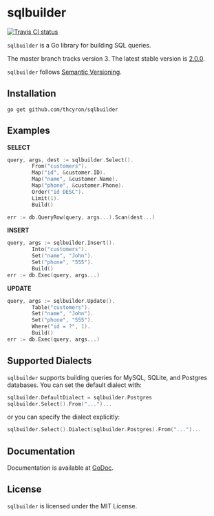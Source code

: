 sqlbuilder
==========

[![Travis CI status](https://api.travis-ci.org/thcyron/sqlbuilder.svg)](https://travis-ci.org/thcyron/sqlbuilder)

`sqlbuilder` is a Go library for building SQL queries.

The master branch tracks version 3. The latest stable version is
[2.0.0](https://github.com/thcyron/sqlbuilder/tree/v2.0.0/).

`sqlbuilder` follows [Semantic Versioning](http://semver.org/).

Installation
------------

    go get github.com/thcyron/sqlbuilder

Examples
--------

**SELECT**

```go
query, args, dest := sqlbuilder.Select().
        From("customers").
        Map("id", &customer.ID).
        Map("name", &customer.Name).
        Map("phone", &customer.Phone).
        Order("id DESC").
        Limit(1).
        Build()

err := db.QueryRow(query, args...).Scan(dest...)
```

**INSERT**

```go
query, args := sqlbuilder.Insert().
        Into("customers").
        Set("name", "John").
        Set("phone", "555").
        Build()
err := db.Exec(query, args...)
```

**UPDATE**

```go
query, args := sqlbuilder.Update().
        Table("customers").
        Set("name", "John").
        Set("phone", "555").
        Where("id = ?", 1).
        Build()
err := db.Exec(query, args...)
```

Supported Dialects
------------------

`sqlbuilder` supports building queries for MySQL, SQLite, and Postgres databases. You
can set the default dialect with:

```go
sqlbuilder.DefaultDialect = sqlbuilder.Postgres
sqlbuilder.Select().From("...")...
```

or you can specify the dialect explicitly:

```go
sqlbuilder.Select().Dialect(sqlbuilder.Postgres).From("...")...
```

Documentation
-------------

Documentation is available at [GoDoc](https://godoc.org/github.com/thcyron/sqlbuilder).

License
-------

`sqlbuilder` is licensed under the MIT License.
